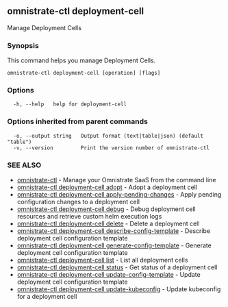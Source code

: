 ## omnistrate-ctl deployment-cell

Manage Deployment Cells

### Synopsis

This command helps you manage Deployment Cells.

```
omnistrate-ctl deployment-cell [operation] [flags]
```

### Options

```
  -h, --help   help for deployment-cell
```

### Options inherited from parent commands

```
  -o, --output string   Output format (text|table|json) (default "table")
  -v, --version         Print the version number of omnistrate-ctl
```

### SEE ALSO

* [omnistrate-ctl](omnistrate-ctl.md)	 - Manage your Omnistrate SaaS from the command line
* [omnistrate-ctl deployment-cell adopt](omnistrate-ctl_deployment-cell_adopt.md)	 - Adopt a deployment cell
* [omnistrate-ctl deployment-cell apply-pending-changes](omnistrate-ctl_deployment-cell_apply-pending-changes.md)	 - Apply pending configuration changes to a deployment cell
* [omnistrate-ctl deployment-cell debug](omnistrate-ctl_deployment-cell_debug.md)	 - Debug deployment cell resources and retrieve custom helm execution logs
* [omnistrate-ctl deployment-cell delete](omnistrate-ctl_deployment-cell_delete.md)	 - Delete a deployment cell
* [omnistrate-ctl deployment-cell describe-config-template](omnistrate-ctl_deployment-cell_describe-config-template.md)	 - Describe deployment cell configuration template
* [omnistrate-ctl deployment-cell generate-config-template](omnistrate-ctl_deployment-cell_generate-config-template.md)	 - Generate deployment cell configuration template
* [omnistrate-ctl deployment-cell list](omnistrate-ctl_deployment-cell_list.md)	 - List all deployment cells
* [omnistrate-ctl deployment-cell status](omnistrate-ctl_deployment-cell_status.md)	 - Get status of a deployment cell
* [omnistrate-ctl deployment-cell update-config-template](omnistrate-ctl_deployment-cell_update-config-template.md)	 - Update deployment cell configuration template
* [omnistrate-ctl deployment-cell update-kubeconfig](omnistrate-ctl_deployment-cell_update-kubeconfig.md)	 - Update kubeconfig for a deployment cell

